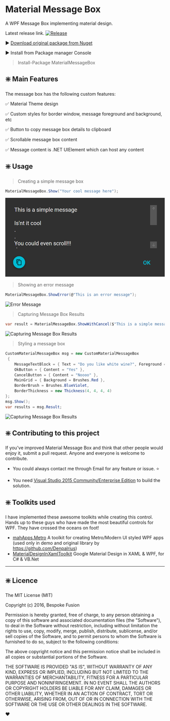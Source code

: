 # Material Message Box

A WPF Message Box implementing material design.

Latest release link.
[![Release](https://img.shields.io/github/release/Gigas002/Material-Message-Box.svg)](https://github.com/Gigas002/Material-Message-Box/releases/latest)

:arrow_forward: [Download original package from Nuget](https://www.nuget.org/packages/MaterialMessageBox/)

:arrow_forward: Install from Package manager Console
> Install-Package MaterialMessageBox



## :sparkle: Main Features
The message box has the following custom features:

:white_check_mark: Material Theme design

:white_check_mark: Custom styles for border window, message foreground and background, etc

:white_check_mark: Button to copy message box details to clipboard

:white_check_mark: Scrollable message box content

:white_check_mark: Message content is .NET UIElement which can host any content



## :sparkle: Usage

> Creating a simple message box

```c#
MaterialMessageBox.Show("Your cool message here");
```
![Simple Message](./MaterialMessageBoxDemo/Screenshots/Simple-Message-Box.png?raw=true "Creating a simple message box")

> Showing an error message

```c#            
MaterialMessageBox.ShowError(@"This is an error message");
```
![Error Message](https://raw.github.com/Gigas002/Material-Message-Box/master/MaterialMessageBoxDemo/Screenshots/Error-Message-Box.png)


> Capturing Message Box Results

```c#    
var result = MaterialMessageBox.ShowWithCancel($"This is a simple message with a cancel button. You can listen to the return value");
```
![Capturing Message Box Results](https://raw.github.com/Gigas002/Material-Message-Box/master/MaterialMessageBoxDemo/Screenshots/Message-Box-With-Cancel-Button.png)


> Styling a message box

```c#    
CustomMaterialMessageBox msg = new CustomMaterialMessageBox
 {
    MessageTextBlock = { Text = "Do you like white wine?", Foreground = Brushes.White },
    OkButton = { Content = "Yes" },
    CancelButton = { Content = "Noooo" },
    MainGrid = { Background = Brushes.Red },
    BorderBrush = Brushes.BlueViolet,
    BorderThickness = new Thickness(4, 4, 4, 4)
};
msg.Show();
var results = msg.Result;
```
![Capturing Message Box Results](https://raw.github.com/Gigas002/Material-Message-Box/master/MaterialMessageBoxDemo/Screenshots/Styled-Message-Box.png)


## :sparkle: Contributing to this project
If you've improved Material Message Box and think that other people would enjoy it, submit a pull request. Anyone and everyone is welcome to contribute.

* You could always contact me through Email for any feature or issue. :star:

* You need [Visual Studio 2015 Community/Enterprise Edition](<https://www.visualstudio.com/>) to build the solution.


## :sparkle: Toolkits used
I have implemented these awesome toolkits while creating this control. Hands up to these guys who have made the most beautiful controls for WPF. They have crossed the oceans on foot!

- [mahApps.Metro](https://github.com/MahApps/MahApps.Metro) A toolkit for creating Metro/Modern UI styled WPF apps (used only in demo and original library by https://github.com/Denpalrius)
- [MaterialDesignInXamlToolkit](https://github.com/ButchersBoy/MaterialDesignInXamlToolkit) Google Material Design in XAML & WPF, for C# & VB.Net

----------

## :sparkle: Licence
The MIT License (MIT)

Copyright (c) 2016, Bespoke Fusion

Permission is hereby granted, free of charge, to any person obtaining a copy
 of this software and associated documentation files (the "Software"), to deal
 in the Software without restriction, including without limitation the rights
 to use, copy, modify, merge, publish, distribute, sublicense, and/or sell
 copies of the Software, and to permit persons to whom the Software is
 furnished to do so, subject to the following conditions:

The above copyright notice and this permission notice shall be included in
 all copies or substantial portions of the Software.

THE SOFTWARE IS PROVIDED "AS IS", WITHOUT WARRANTY OF ANY KIND, EXPRESS OR
 IMPLIED, INCLUDING BUT NOT LIMITED TO THE WARRANTIES OF MERCHANTABILITY,
 FITNESS FOR A PARTICULAR PURPOSE AND NONINFRINGEMENT. IN NO EVENT SHALL THE
 AUTHORS OR COPYRIGHT HOLDERS BE LIABLE FOR ANY CLAIM, DAMAGES OR OTHER
 LIABILITY, WHETHER IN AN ACTION OF CONTRACT, TORT OR OTHERWISE, ARISING FROM,
 OUT OF OR IN CONNECTION WITH THE SOFTWARE OR THE USE OR OTHER DEALINGS IN
 THE SOFTWARE.



:heart:
